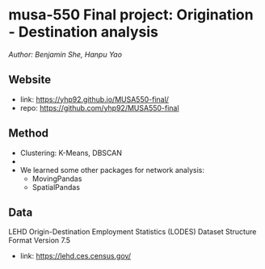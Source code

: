 # musa-550 Final project: Origination - Destination analysis

*Author: Benjamin She, Hanpu Yao*

## Website 
- link: https://yhp92.github.io/MUSA550-final/
- repo: https://github.com/yhp92/MUSA550-final

## Method
- Clustering: K-Means, DBSCAN
- 
- We learned some other packages for network analysis:
  + MovingPandas
  + SpatialPandas


## Data

LEHD Origin-Destination Employment Statistics (LODES) Dataset Structure Format Version 7.5
- link: https://lehd.ces.census.gov/
